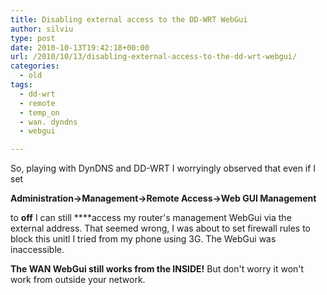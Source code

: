 ```yaml
---
title: Disabling external access to the DD-WRT WebGui
author: silviu
type: post
date: 2010-10-13T19:42:18+00:00
url: /2010/10/13/disabling-external-access-to-the-dd-wrt-webgui/
categories:
  - old
tags:
  - dd-wrt
  - remote
  - temp_on
  - wan. dyndns
  - webgui

---
```

So, playing with DynDNS and DD-WRT I worryingly observed that even if I set

**Administration->Management->Remote Access->Web GUI Management**

to **off** I can still ****access my router's management WebGui via the external address. That seemed wrong, I was about to set firewall rules to block this unitl I tried from my phone using 3G. The WebGui was inaccessible.

**The WAN WebGui still works from the INSIDE!** But don't worry it won't work from outside your network.